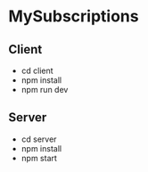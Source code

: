 # MySubscriptions

## Client 
- cd client
- npm install
- npm run dev
## Server
- cd server
- npm install
- npm start 
